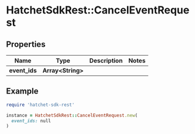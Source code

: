 # HatchetSdkRest::CancelEventRequest

## Properties

| Name | Type | Description | Notes |
| ---- | ---- | ----------- | ----- |
| **event_ids** | **Array&lt;String&gt;** |  |  |

## Example

```ruby
require 'hatchet-sdk-rest'

instance = HatchetSdkRest::CancelEventRequest.new(
  event_ids: null
)
```

